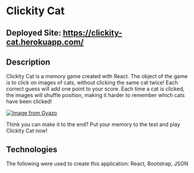 # Clickity Cat
## Deployed Site: https://clickity-cat.herokuapp.com/
## Description  
Clickity Cat is a memory game created with React. The object of the game is to click on images of cats, without clicking the same cat twice! Each correct guess will add one point to your score. Each time a cat is clicked, the images will shuffle position, making it harder to remember which cats have been clicked!
  
[![Image from Gyazo](https://i.gyazo.com/ca19ec3a2880bba972dfa9ab5ee26688.gif)](https://gyazo.com/ca19ec3a2880bba972dfa9ab5ee26688) 

Think you can make it to the end? Put your memory to the test and play Clickity Cat now!

## Technologies  
The following were used to create this application: React, Bootstrap, JSON
